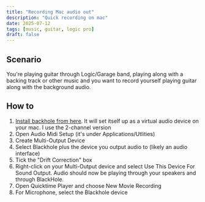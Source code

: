 ```yaml
---
title: "Recording Mac audio out"
description: "Quick recording on mac"
date: 2025-07-12
tags: [music, guitar, logic pro]
draft: false
---
```


## Scenario

You're playing guitar through Logic/Garage band, playing along with a backing track or other music and you want to record yourself playing guitar along with the background audio.

## How to

1. [Install backhole from here](https://existential.audio/blackhole/). It will set itself up as a virtual audio device on your mac. I use the 2-channel version
1. Open Audio Midi Setup (it's under Applications/Utlities)
1. Create Multi-Output Device
1. Select Blackhole plus the device you output audio to (likely an audio interface)
1. Tick the "Drift Correction" box
1. Right-click on your Multi-Output device and select Use This Device For Sound Output. Audio should now be playing through your speakers and through BlackHole.
1. Open Quicktime Player and choose New Movie Recording
1. For Microphone, select the Blackhole device
